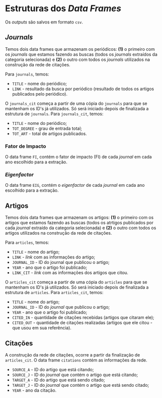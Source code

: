 # Estruturas dos *Data Frames* 

Os *outputs* são salvos em formato `csv`. 

## *Journals*
Temos dois data frames que armazenam os periódicos: **(1)** o primeiro com os *journals* que estamos fazendo as buscas (todos os *journals* extraídos da categoria selecionada) e **(2)** o outro com todos os *journals* utilizados na construção da rede de citações.

Para `journals`, temos:

* `TITLE` - nome do periódico;
* `LINK` - resultado da busca por periódico (resultado de todos os artigos publicados pelo periódico).

O `journals_cit` começa a partir de uma cópia do `journals` para que se mantenham os ID's já utilizados. Só será iniciado depois de finalizada a estrutura de `journals`. Para `journals_cit`, temos:

* `TITLE` - nome do periódico;
* `TOT_DEGREE` - grau de entrada total;
* `TOT_ART` - total de artigos publicados.

### Fator de Impacto

O data frame `FI`, contém o fator de impacto (FI) de cada *journal* em cada ano escolhido para a extração. 

### *Eigenfactor*

O data frame `EIG`, contém o *eigenfactor* de cada *journal* em cada ano escolhido para a extração. 


## Artigos

Temos dois data frames que armazenam os artigos: **(1)** o primeiro com os artigos que estamos fazendo as buscas (todos os atrtigos publicados por cada *journal* extraído da categoria selecionada) e **(2)** o outro com todos os artigos utilizados na construção da rede de citações.

Para `articles`, temos:

* `TITLE` - nome do artigo;
* `LINK` - *link* com as informações do artigo;
* `JOURNAL_ID` - ID do journal que publicou o artigo;
* `YEAR` - ano que o artigo foi publicado;
* `LINK_CIT` - *link* com as informações dos artigos que citou.

O `articles_cit` começa a partir de uma cópia do `articles` para que se mantenham os ID's já utilizados. Só será iniciado depois de finalizada a estrutura de `articles`. Para `articles_cit`, temos:

* `TITLE` - nome do artigo;
* `JOURNAL_ID` - ID do *journal* que publicou o artigo;
* `YEAR` - ano que o artigo foi publicado;
* `CITED_IN` - quantidade de citações recebidas (artigos que citaram ele);
* `CITED_OUT` - quantidade de citações realizadas (artigos que ele citou - que usou em sua referência).

## Citações

A construção da rede de citações, ocorre a partir da finalização de `articles_cit`. O data frame `citations` contém as informações da rede.

* `SOURCE_A` - ID do artigo que está citando;
* `SOURCE_J` - ID do *journal* que contém o artigo que está citando;
* `TARGET_A` - ID do artigo que está sendo citado;
* `TARGET_J` - ID do *journal* que contém o artigo que está sendo citado;
* `YEAR` - ano da citação.